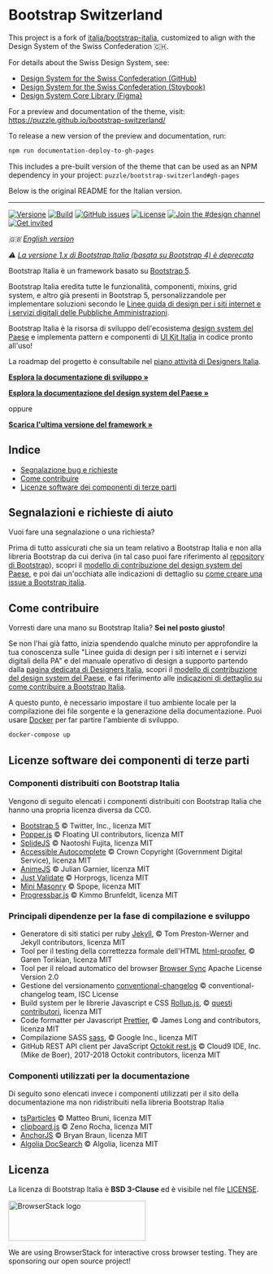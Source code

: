 # Bootstrap Switzerland

This project is a fork of  [italia/bootstrap-italia](https://github.com/italia/bootstrap-italia), customized to align with the Design System of the Swiss Confederation 🇨🇭.

For details about the Swiss Design System, see:

- [Design System for the Swiss Confederation (GitHub)](https://github.com/swiss/designsystem)
- [Design System for the Swiss Confederation (Stoybook)](https://swiss.github.io/designsystem/?path=/docs/get-started--docs)
- [Design System Core Library (Figma)](https://www.figma.com/design/3UYgqxmcJbG0hpWuti3y8U/🇨🇭Design-System-Core-Library)

For a preview and documentation of the theme, visit: https://puzzle.github.io/bootstrap-switzerland/

To release a new version of the preview and documentation, run:

```bash
npm run documentation-deploy-to-gh-pages
```

This includes a pre-built version of the theme that can be used as an NPM dependency in your project: `puzzle/bootstrap-switzerland#gh-pages`

Below is the original README for the Italian version.

---

[![Versione](https://img.shields.io/npm/v/bootstrap-italia.svg?logo=npm)](https://www.npmjs.com/package/bootstrap-italia)
[![Build](https://github.com/italia/bootstrap-italia/actions/workflows/build.yml/badge.svg)](https://github.com/italia/bootstrap-italia/actions)
[![GitHub issues](https://img.shields.io/github/issues/italia/bootstrap-italia.svg)](https://github.com/italia/bootstrap-italia/issues)
[![License](https://img.shields.io/github/license/italia/bootstrap-italia.svg)](https://github.com/italia/bootstrap-italia/blob/main/LICENSE)
[![Join the #design channel](https://img.shields.io/badge/Slack%20channel-%23design-blue.svg)](https://developersitalia.slack.com/messages/C7VPAUVB3/)
[![Get invited](https://slack.developers.italia.it/badge.svg)](https://slack.developers.italia.it/)

_🇬🇧 [English version](README.EN.md)_

_⚠️ [La versione 1.x di Bootstrap Italia (basata su Bootstrap 4) è deprecata](https://github.com/italia/bootstrap-italia/tree/1.x)_

Bootstrap Italia è un framework basato su [Bootstrap 5](https://getbootstrap.com/docs/5.2/getting-started/introduction/).

Bootstrap Italia eredita tutte le funzionalità, componenti, mixins, grid system, e altro già presenti in Bootstrap 5, personalizzandole per implementare soluzioni secondo le [Linee guida di design per i siti internet e i servizi digitali delle Pubbliche Amministrazioni](https://designers.italia.it/norme-e-riferimenti/).

Bootstrap Italia è la risorsa di sviluppo dell'ecosistema [design system del Paese](https://designers.italia.it/design-system/come-iniziare/) e implementa pattern e componenti di [UI Kit Italia](https://github.com/italia/design-ui-kit/) in codice pronto all'uso! 

La roadmap del progetto è consultabile nel [piano attività di Designers Italia](https://designers.italia.it/piano-attivita/).

**[Esplora la documentazione di sviluppo »](https://italia.github.io/bootstrap-italia/)**

**[Esplora la documentazione del design system del Paese »](https://designers.italia.it/design-system/come-iniziare/)**

oppure

**[Scarica l'ultima versione del framework »](https://github.com/italia/bootstrap-italia/releases)**

## Indice

- [Segnalazione bug e richieste](#segnalazione-bug-e-richieste-di-aiuto)
- [Come contribuire](#come-contribuire)
- [Licenze software dei componenti di terze parti](#licenze-software-dei-componenti-di-terze-parti)

## Segnalazioni e richieste di aiuto

Vuoi fare una segnalazione o una richiesta?

Prima di tutto assicurati che sia un team relativo a Bootstrap Italia e non alla libreria Bootstrap da cui deriva (in tal caso puoi fare riferimento al [repository di Bootstrap](https://github.com/twbs/bootstrap)), scopri il [modello di contribuzione del design system del Paese](https://designers.italia.it/design-system/come-contribuire/), e poi dai un'occhiata alle indicazioni di dettaglio su [come creare una issue a Bootstrap italia](https://github.com/italia/bootstrap-italia/blob/main/CONTRIBUTING.md#creare-una-issue).

## Come contribuire

Vorresti dare una mano su Bootstrap Italia? **Sei nel posto giusto!**

Se non l'hai già fatto, inizia spendendo qualche minuto per approfondire la tua conoscenza sulle "Linee guida di design per i siti internet e i servizi digitali della PA" e del manuale operativo di design a supporto partendo dalla [pagina dedicata di Designers Italia](https://designers.italia.it/norme-e-riferimenti), scopri il [modello di contribuzione del design system del Paese](https://designers.italia.it/design-system/come-contribuire/), e fai riferimento alle [indicazioni di dettaglio su come contribuire a Bootstrap Italia](https://github.com/italia/bootstrap-italia/blob/main/CONTRIBUTING.md).

A questo punto, è necessario impostare il tuo ambiente locale per la compilazione dei file sorgente e la generazione
della documentazione. Puoi usare [Docker](https://docs.docker.com/get-started/) per far partire l'ambiente di sviluppo.

```sh
docker-compose up
```

## Licenze software dei componenti di terze parti

### Componenti distribuiti con Bootstrap Italia

Vengono di seguito elencati i componenti distribuiti con Bootstrap Italia che hanno una propria licenza diversa da CC0.

- [Bootstrap 5](https://getbootstrap.com) © Twitter, Inc., licenza MIT
- [Popper.js](https://popper.js.org) © Floating UI contributors, licenza MIT
- [SplideJS](https://splidejs.com) © Naotoshi Fujita, licenza MIT
- [Accessible Autocomplete](https://alphagov.github.io/accessible-autocomplete) © Crown Copyright (Government Digital Service), licenza MIT
- [AnimeJS](https://animejs.com) © Julian Garnier, licenza MIT
- [Just Validate](https://just-validate.dev) © Horprogs, licenza MIT
- [Mini Masonry](https://github.com/Spope/MiniMasonry.js) © Spope, licenza MIT
- [Progressbar.js](https://kimmobrunfeldt.github.io/progressbar.js) © Kimmo Brunfeldt, licenza MIT

### Principali dipendenze per la fase di compilazione e sviluppo

- Generatore di siti statici per ruby [Jekyll](https://jekyllrb.com), © Tom Preston-Werner and Jekyll contributors, licenza MIT
- Tool per il testing della correttezza formale dell'HTML [html-proofer](https://github.com/gjtorikian/html-proofer), © Garen Torikian, licenza MIT
- Tool per il reload automatico del browser [Browser Sync](https://www.browsersync.io/) Apache License Version 2.0
- Gestione del versionamento [conventional-changelog](https://github.com/conventional-changelog/conventional-changelog/) © conventional-changelog team, ISC License
- Build system per le librerie Javascript e CSS [Rollup.js](https://rollupjs.org/), © [questi contributori](https://github.com/rollup/rollup/graphs/contributors), licenza MIT
- Code formatter per Javascript [Prettier](https://prettier.io/), © James Long and contributors, licenza MIT
- Compilazione SASS [sass](https://github.com/sass/dart-sass), © Google Inc., licenza MIT
- GitHub REST API client per JavaScript [Octokit rest.js](https://octokit.github.io/rest.js/) © Cloud9 IDE, Inc. (Mike de Boer), 2017-2018 Octokit contributors, licenza MIT

### Componenti utilizzati per la documentazione

Di seguito sono elencati invece i componenti utilizzati per il sito della documentazione ma non ridistribuiti nella libreria Bootstrap Italia

- [tsParticles](https://particles.js.org/) © Matteo Bruni, licenza MIT
- [clipboard.js](https://clipboardjs.com/) © Zeno Rocha, licenza MIT
- [AnchorJS](https://www.bryanbraun.com/anchorjs/) © Bryan Braun, licenza MIT
- [Algolia DocSearch](https://docsearch.algolia.com/) © Algolia, licenza MIT

## Licenza

La licenza di Bootstrap Italia è **BSD 3-Clause** ed è visibile nel file [LICENSE](https://github.com/italia/bootstrap-italia/blob/main/LICENSE).

<a href="https://www.browserstack.com/" target="_blank"><img src="docs/assets/img/browserstack-logo.png" alt="BrowserStack logo" width="270" height="79" /></a>

We are using BrowserStack for interactive cross browser testing. They are sponsoring our open source project!

